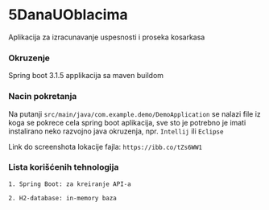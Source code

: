 
# 5DanaUOblacima

Aplikacija za izracunavanje uspesnosti i proseka kosarkasa

### Okruzenje
Spring boot 3.1.5 applikacija sa maven buildom

### Nacin pokretanja
Na putanji `src/main/java/com.example.demo/DemoApplication` se nalazi file iz koga se pokrece cela spring boot aplikacija, sve sto je potrebno je imati instalirano neko razvojno java okruzenja, npr. `Intellij` ili `Eclipse`

Link do screenshota lokacije fajla: `https://ibb.co/tZs6WW1`

### Lista korišćenih tehnologija
    1. Spring Boot: za kreiranje API-a
    
    2. H2-database: in-memory baza
    

